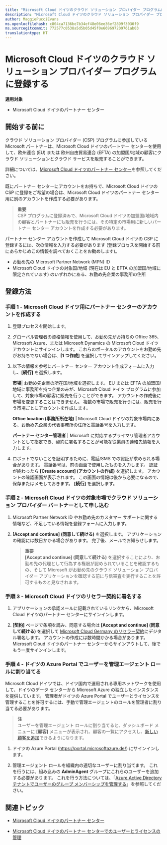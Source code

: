```yaml
---
title: "Microsoft Cloud ドイツのクラウド ソリューション プロバイダー プログラムに登録する | Microsoft Cloud ドイツのパートナー センター"
description: "Microsoft Cloud ドイツのクラウド ソリューション プロバイダー プログラムに登録する前に、CSP プログラムの要件について詳細をご確認ください。"
author: MaggiePucciEvans
ms.openlocfilehash: c804ca7136be7b34ef48e06ee36ef2899f3030f9
ms.sourcegitcommit: 772577c0538a5d5b05d45f0e669697209761ab03
translationtype: HT
---
```

# <a name="enroll-in-the-cloud-solution-provider-program-for-microsoft-cloud-germany"></a>Microsoft Cloud ドイツのクラウド ソリューション プロバイダー プログラムに登録する

**適用対象**

-  Microsoft Cloud ドイツのパートナー センター

## <a name="before-you-begin"></a>開始する前に

クラウド ソリューション プロバイダー (CSP) プログラムに参加している Microsoft パートナーは、Microsoft Cloud ドイツのパートナー センターを使用して、欧州連合 (EU) または 欧州自由貿易連合 (EFTA) の加盟国/地域の顧客にクラウド ソリューションとクラウド サービスを販売することができます。

詳細については、[Microsoft Cloud ドイツのパートナー センター](partner-center-for-microsoft-cloud-germany.md)を参照してください。

既にパートナー センターにアカウントをお持ちで、Microsoft Cloud ドイツの CSP に登録をご希望の場合は、Microsoft Cloud ドイツのパートナー センター用に別のアカウントを作成する必要があります。

>**重要**<br>
CSP プログラムに登録済みで、Microsoft Cloud ドイツの加盟国/地域内の顧客とパートナーにも販売を行うには、その特定の市場用に新しいパートナー センター アカウントを作成する必要があります。  

パートナー センター アカウントを作成して Microsoft Cloud ドイツの CSP に登録するには、次の情報を入力する必要があります (登録プロセスを開始する前にあらかじめこの情報を調べておくことをお勧めします)。

-  お勤め先の Microsoft Partner Network (MPN) ID 
-  Microsoft Cloud ドイツの対象国/地域 (現在は EU と EFTA の加盟国/地域に限定されています) のいずれかにある、お勤め先企業の事務所の住所 

## <a name="how-to-enroll"></a>登録方法 

### <a name="step-1---create-an-account-for-partner-center-for-microsoft-cloud-germany"></a>手順 1 - Microsoft Cloud ドイツ用にパートナー センターのアカウントを作成する 

1.  登録プロセスを開始します。 

2.  グローバル管理者の資格情報を使用して、お勤め先がお持ちの Office 365、Microsoft Azure、または Microsoft Dynamics の Microsoft Cloud ドイツ アカウントにサインインします。 これらのポータルのアカウントをお勤め先がお持ちでない場合は、**[1 つ作成]** を選択してサインアップしてください。

3.  以下の情報を参考にパートナー センター アカウント作成フォームに入力し、**[続行]** を選択します。   

    **市場**| お勤め先企業の所在国/地域を選択します。 EU または EFTA の加盟国/地域に事務所を持つ企業のみが、Microsoft Cloud ドイツ プログラムに参加して、対象市場の顧客に販売を行うことができます。 アカウントの作成後に市場を変更することはできません。 複数の市場で販売を行うには、販売を行う市場ごとにアカウントを作成します。

    **Office location (事務所所在地)** | Microsoft Cloud ドイツの対象市場内にある、お勤め先企業の代表事務所の住所と電話番号を入力します。

    **パートナー センター管理者** | Microsoft に対応するプライマリ管理者アカウントとして指定でき、契約に署名することが可能な従業員の連絡先情報を入力します。 

4.  ロボットでないことを証明するために、電話/SMS での認証が求められる場合があります。 電話番号は、前の画面で使用したものを入力します。 認証が終わったら **[Create account] (アカウントの作成)** を選択します。 アカウントの確認画面が表示されます。 この画面の情報は後から必要になるので、保存またはメモしておきます。 **[続行]** を選択します。

### <a name="step-2---apply-to-become-a-cloud-solution-provider-partner-in-markets-served-by-microsoft-cloud-germany"></a>手順 2 - Microsoft Cloud ドイツの対象市場でクラウド ソリューション プロバイダー パートナーとして申し込む 

1.  Microsoft Partner Network ID やお勤め先のカスタマー サポートに関する情報など、不足している情報を登録フォームに入力します。 

2.  **[Accept and continue] (同意して続ける)** を選択します。 アプリケーションの確認には数日かかる場合があります。 完了後、メールでお知らせします。

    >**重要**<br>
    **[Accept and continue] (同意して続ける)** を選択することにより、お勤め先の代理として行為する権限が認められていることを確認するもの、そして Microsoft がお勤め先のクラウド ソリューション プロバイダー アプリケーションを確認する前に与信審査を実行することを許可するものと見なされます。

### <a name="step-3---sign-the-reseller-agreement-for-microsoft-cloud-germany"></a>手順 3 - Microsoft Cloud ドイツのリセラー契約に署名する 

1. アプリケーションの承認メールに記載されているリンクから、Microsoft Cloud ドイツのパートナー センターにサインインします。 

2. **[契約]** ページで条項を読み、同意する場合は **[Accept and continue] (同意して続ける)** を選択して [Microsoft Cloud Germany のリセラー契約](https://go.microsoft.com/fwlink/p/?linkid=831385)にデジタル署名します。 アカウントの作成には数時間かかる場合があります。 Microsoft Cloud ドイツのパートナー センターからサインアウトして、後でもう一度サインインします。

### <a name="step-4---assign-users-to-the-admin-agent-role-in-the-azure-germany-portal"></a>手順 4 - ドイツの Azure Portal でユーザーを管理エージェント ロールに割り当てる 

Microsoft Cloud ドイツでは、ドイツ国内で運用される専用ネットワークを使用して、ドイツのデータ センターから Microsoft Azure の独立したインスタンスを提供しています。 管理者がドイツの Azure Portal でユーザーとライセンスを管理することを許可するには、手動で管理エージェントのロールを管理者に割り当てる必要があります。

>**注**<br>
ユーザーを管理エージェント ロールに割り当てると、ダッシュボード メニューに **[顧客]** メニューが表示され、顧客の一覧にアクセスし、[新しい顧客を追加](add-a-new-customer.md)できるようになります。   

1.  ドイツの Azure Portal (https://portal.microsoftazure.de/) にサインインします。

2.  管理エージェント ロールを組織内の適切なユーザーに割り当てます。 これを行うには、組み込みの **AdminAgent** グループにこれらのユーザーを追加する必要があります。 これを行う方法については、「[Azure Active Directory テナントでユーザーのグループ メンバーシップを管理する](https://docs.microsoft.com/azure/active-directory/active-directory-groups-members-azure-portal)」を参照してください。
 

## <a name="related-topics"></a>関連トピック

-  [Microsoft Cloud ドイツのパートナー センター](partner-center-for-microsoft-cloud-germany.md)

-  [Microsoft Cloud ドイツのパートナー センターでのユーザーとライセンスの管理](user-management-in-partner-center-for-microsoft-cloud-germany.md)


